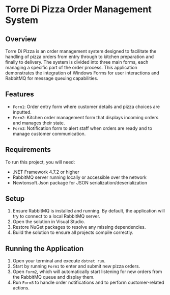 # Torre Di Pizza Order Management System

## Overview

Torre Di Pizza is an order management system designed to facilitate the handling of pizza orders from entry through to kitchen preparation and finally to delivery. The system is divided into three main forms, each managing a specific part of the order process. This application demonstrates the integration of Windows Forms for user interactions and RabbitMQ for message queuing capabilities.

## Features

- `Form1`: Order entry form where customer details and pizza choices are inputted.
- `Form2`: Kitchen order management form that displays incoming orders and manages their state.
- `Form3`: Notification form to alert staff when orders are ready and to manage customer communication.

## Requirements

To run this project, you will need:

- .NET Framework 4.7.2 or higher
- RabbitMQ server running locally or accessible over the network
- Newtonsoft.Json package for JSON serialization/deserialization

## Setup

1. Ensure RabbitMQ is installed and running. By default, the application will try to connect to a local RabbitMQ server.
2. Open the solution in Visual Studio.
3. Restore NuGet packages to resolve any missing dependencies.
4. Build the solution to ensure all projects compile correctly.

## Running the Application

1. Open your terminal and execute `dotnet run`.
2. Start by running `Form1` to enter and submit new pizza orders.
3. Open `Form2`, which will automatically start listening for new orders from the RabbitMQ queue and display them.
4. Run `Form3` to handle order notifications and to perform customer-related actions.